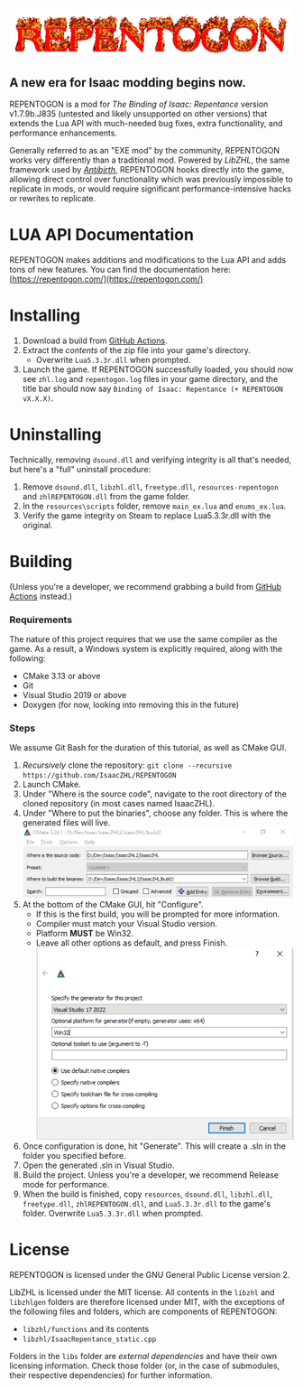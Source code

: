 ![logo](assets/logo.gif)
## A new era for Isaac modding begins now.

REPENTOGON is a mod for *The Binding of Isaac: Repentance* version v1.7.9b.J835 (untested and likely unsupported on other versions) that extends the Lua API with much-needed bug fixes, extra functionality, and performance enhancements.

Generally referred to as an "EXE mod" by the community, REPENTOGON works very differently than a traditional mod. Powered by *LibZHL*, the same framework used by *[Antibirth](https://antibirth.com/)*, REPENTOGON hooks directly into the game, allowing direct control over functionality which was previously impossible to replicate in mods, or would require significant  performance-intensive hacks or rewrites to replicate.

# LUA API Documentation
REPENTOGON makes additions and modifications to the Lua API and adds tons of new features. You can find the documentation here: [https://repentogon.com/](https://repentogon.com/)

# Installing
1. Download a build from [GitHub Actions](https://github.com/IsaacZHL/IsaacZHL/actions/workflows/ci.yml).
2. Extract the *contents* of the zip file into your game's directory.
    * Overwrite `Lua5.3.3r.dll` when prompted.
3. Launch the game. If REPENTOGON successfully loaded, you should now see `zhl.log` and `repentogon.log` files in your game directory, and the title bar should now say `Binding of Isaac: Repentance (+ REPENTOGON vX.X.X)`.

# Uninstalling
Technically, removing `dsound.dll` and verifying integrity is all that's needed, but here's a "full" uninstall procedure:
1. Remove `dsound.dll`, `libzhl.dll`, `freetype.dll`, `resources-repentogon` and `zhlREPENTOGON.dll` from the game folder.
2. In the `resources\scripts` folder, remove `main_ex.lua` and `enums_ex.lua`.
3. Verify the game integrity on Steam to replace Lua5.3.3r.dll with the original.



# Building
(Unless you're a developer, we recommend grabbing a build from [GitHub Actions](https://github.com/IsaacZHL/IsaacZHL/actions/workflows/ci.yml) instead.)
### Requirements
The nature of this project requires that we use the same compiler as the game. As a result, a Windows system is explicitly required, along with the following:
* CMake 3.13 or above
* Git
* Visual Studio 2019 or above
* Doxygen (for now, looking into removing this in the future)

### Steps
We assume Git Bash for the duration of this tutorial, as well as CMake GUI.
1. *Recursively* clone the repository: `git clone --recursive https://github.com/IsaacZHL/REPENTOGON`
2. Launch CMake.
3. Under "Where is the source code", navigate to the root directory of the cloned repository (in most cases named IsaacZHL).
4. Under "Where to put the binaries", choose any folder. This is where the generated files will live.
![cmake1](assets/cmake1.png)
5. At the bottom of the CMake GUI, hit "Configure".
    * If this is the first build, you will be prompted for more information. 
    * Compiler must match your Visual Studio version.
    * Platform **MUST** be Win32.
    * Leave all other options as default, and press Finish.
    ![cmake2](assets/cmake2.png)
6. Once configuration is done, hit "Generate". This will create a .sln in the folder you specified before.
7. Open the generated .sln in Visual Studio.
8. Build the project. Unless you're a developer, we recommend Release mode for performance.
9. When the build is finished, copy `resources`, `dsound.dll`, `libzhl.dll`, `freetype.dll`, `zhlREPENTOGON.dll`, and `Lua5.3.3r.dll` to the game's folder. Overwrite `Lua5.3.3r.dll` when prompted.

# License
REPENTOGON is licensed under the GNU General Public License version 2.

LibZHL is licensed under the MIT license. All contents in the `libzhl` and `libzhlgen` folders are therefore licensed under MIT, with the exceptions of the following files and folders, which are components of REPENTOGON:
* `libzhl/functions` and its contents
* `libzhl/IsaacRepentance_static.cpp`

Folders in the `libs` folder are *external dependencies* and have their own licensing information. Check those folder (or, in the case of submodules, their respective dependencies) for further information.
